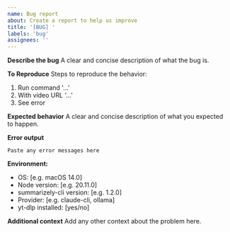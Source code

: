 ```yaml
---
name: Bug report
about: Create a report to help us improve
title: '[BUG] '
labels: 'bug'
assignees: ''
---
```


**Describe the bug**
A clear and concise description of what the bug is.

**To Reproduce**
Steps to reproduce the behavior:
1. Run command '...'
2. With video URL '...'
3. See error

**Expected behavior**
A clear and concise description of what you expected to happen.

**Error output**
```
Paste any error messages here
```

**Environment:**
 - OS: [e.g. macOS 14.0]
 - Node version: [e.g. 20.11.0]
 - summarizely-cli version: [e.g. 1.2.0]
 - Provider: [e.g. claude-cli, ollama]
 - yt-dlp installed: [yes/no]

**Additional context**
Add any other context about the problem here.
